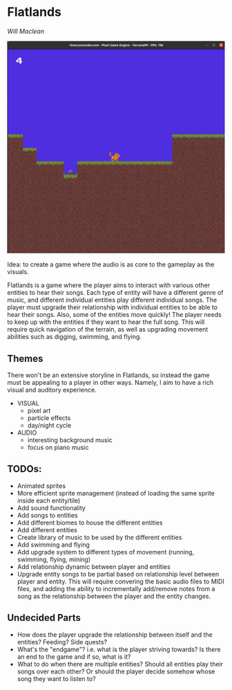 # Flatlands

_Will Maclean_

![Game Screenshot](img/gameScreenshot.png)

Idea: to create a game where the audio is as core to the gameplay as the visuals.

Flatlands is a game where the player aims to interact with various other entities to hear their songs.
Each type of entity will have a different genre of music, and different individual entities play different
individual songs. The player must upgrade their relationship with individual entities to be able to hear
their songs. Also, some of the entities move quickly! The player needs to keep up with the entities if 
they want to hear the full song. This will require quick navigation of the terrain, as well as upgrading
movement abilities such as digging, swimming, and flying.

## Themes
There won't be an extensive storyline in Flatlands, so instead the game must be appealing to a player in
other ways. Namely, I aim to have a rich visual and auditory experience.

- VISUAL
  - pixel art
  - particle effects
  - day/night cycle
- AUDIO
  - interesting background music
  - focus on piano music

## TODOs:
- Animated sprites
- More efficient sprite management (instead of loading the same sprite inside each entity/tile)
- Add sound functionality
- Add songs to entities
- Add different biomes to house the different entities
- Add different entities
- Create library of music to be used by the different entities
- Add swimming and flying
- Add upgrade system to different types of movement (running, swimming, flying, mining)
- Add relationship dynamic between player and entities
- Upgrade entity songs to be partial based on relationship level between player and entity. This will require convering the basic audio files to MIDI files,
and adding the ability to incrementally add/remove notes from a song as the relationship between the player and the entity changes.

## Undecided Parts
- How does the player upgrade the relationship between itself and the entities? Feeding? Side quests?
- What's the "endgame"? i.e. what is the player striving towards? Is there an end to the game and if so, what is it?
- What to do when there are multiple entities? Should all entities play their songs over each other? Or should the player decide somehow whose song
they want to listen to?

